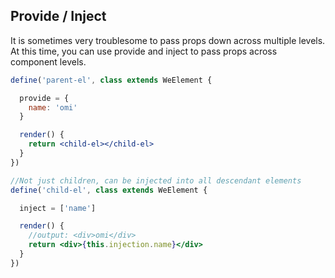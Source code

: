 
## Provide / Inject

It is sometimes very troublesome to pass props down across multiple levels. At this time, you can use provide and inject to pass props across component levels.

```jsx
define('parent-el', class extends WeElement {

  provide = {
    name: 'omi'
  }

  render() {
    return <child-el></child-el>
  }
})

//Not just children, can be injected into all descendant elements
define('child-el', class extends WeElement {

  inject = ['name']

  render() {
    //output: <div>omi</div>
    return <div>{this.injection.name}</div>
  }
})
```
